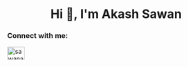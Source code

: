 <h1 align="center">Hi 👋, I'm Akash Sawan</h1>


<h3 align="left">Connect with me:</h3>
<p align="left">
<a href="https://twitter.com/sawanakash" target="blank"><img align="center" src="https://raw.githubusercontent.com/rahuldkjain/github-profile-readme-generator/master/src/images/icons/Social/twitter.svg" alt="sawanakash" height="30" width="40" /></a>
